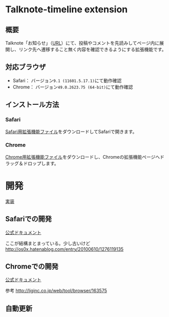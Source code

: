 # Talknote-timeline extension
## 概要
Talknote「お知らせ」（[URL](https://company.talknote.com/*/news/)）にて、投稿やコメントを先読みしてページ内に展開し、リンク先へ遷移すること無く内容を確認できるようにする拡張機能です。

## 対応ブラウザ
- Safari： バージョン```9.1 (11601.5.17.1)```にて動作確認
- Chrome： バージョン```49.0.2623.75 (64-bit)```にて動作確認

## インストール方法
### Safari
[Safari用拡張機能ファイル](https://s3-ap-northeast-1.amazonaws.com/mediba-browser-extensions/talknote-timeline/latest/talknote-timeline.safariextz)をダウンロードしてSafariで開きます。
### Chrome
[Chrome用拡張機能ファイル](https://s3-ap-northeast-1.amazonaws.com/mediba-browser-extensions/talknote-timeline/latest/talknote-timeline.safariextension.crx)をダウンロードし、Chromeの拡張機能ページへドラッグ＆ドロップします。

# 開発
[実装](implement.md)

## Safariでの開発
[公式ドキュメント](https://developer.apple.com/library/safari/documentation/Tools/Conceptual/SafariExtensionGuide/Introduction/Introduction.html)

ここが結構まとまっている。少し古いけど
http://os0x.hatenablog.com/entry/20100610/1276119135

## Chromeでの開発
[公式ドキュメント](https://developer.chrome.com/extensions)

参考
http://liginc.co.jp/web/tool/browser/163575

## 自動更新
